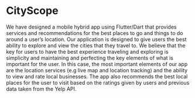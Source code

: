 # CityScope

We have designed a mobile hybrid app using Flutter/Dart that provides services and recommendations for the best places to go and things to do around a user’s location. Our application is designed to give users the best ability to explore and view the cities that they travel to. We believe that the key for users to have the best experience traveling and exploring is simplicity and maintaining and perfecting the key elements of what is important for the user. In this case, the most important elements of our app are the location services (e.g live map and location tracking) and the ability to view and rate local businesses. The app also recommends the best local places for the user to visit based on the ratings given by users and previous data taken from the Yelp API. 
